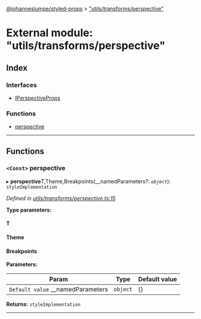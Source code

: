 [@johanneslumpe/styled-props](../README.md) > ["utils/transforms/perspective"](../modules/_utils_transforms_perspective_.md)

# External module: "utils/transforms/perspective"

## Index

### Interfaces

* [IPerspectiveProps](../interfaces/_utils_transforms_perspective_.iperspectiveprops.md)

### Functions

* [perspective](_utils_transforms_perspective_.md#perspective)

---

## Functions

<a id="perspective"></a>

### `<Const>` perspective

▸ **perspective**T,Theme,Breakpoints(__namedParameters?: *`object`*): `styleImplementation`

*Defined in [utils/transforms/perspective.ts:15](https://github.com/johanneslumpe/styled-props/blob/3abf398/src/utils/transforms/perspective.ts#L15)*

**Type parameters:**

#### T 
#### Theme 
#### Breakpoints 
**Parameters:**

| Param | Type | Default value |
| ------ | ------ | ------ |
| `Default value` __namedParameters | `object` |  {} |

**Returns:** `styleImplementation`

___

